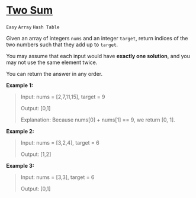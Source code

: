 # [Two Sum](https://leetcode.com/problems/two-sum/description/)
`Easy` `Array` `Hash Table`


Given an array of integers `nums` and an integer `target`, return indices of the two numbers such that 
they add up to `target`.

You may assume that each input would have **exactly one solution**, 
and you may not use the same element twice.

You can return the answer in any order.

**Example 1:**

> Input: nums = [2,7,11,15], target = 9 
> 
> Output: [0,1]
> 
> Explanation: Because nums[0] + nums[1] == 9, we return [0, 1].

**Example 2:**

> Input: nums = [3,2,4], target = 6
> 
> Output: [1,2]

**Example 3:**

> Input: nums = [3,3], target = 6
> 
> Output: [0,1]

